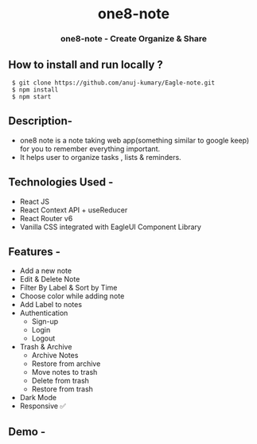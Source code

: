 <h1 align="center"> one8-note </h1>
<h3 align="center"> one8-note - Create Organize & Share </h3>


 ## How to install and run locally ?
 

  ```
   $ git clone https://github.com/anuj-kumary/Eagle-note.git
   $ npm install
   $ npm start

  ```
  
  ## Description-
 - one8 note is a note taking web app(something similar to google keep) for you to remember everything important. 
 - It helps user to organize tasks , lists & reminders.


## Technologies Used -
 - React JS
 - React Context API + useReducer
 - React Router v6
 - Vanilla CSS integrated with EagleUI Component Library


## Features -
- Add a new note
- Edit & Delete Note
- Filter By Label & Sort by Time
- Choose color while adding note
- Add Label to notes
- Authentication
    - Sign-up
    - Login
    - Logout
- Trash & Archive
    - Archive Notes
    - Restore from archive
    - Move notes to trash
    - Delete from trash
    - Restore from trash
- Dark Mode
- Responsive ✅
   
## Demo -



